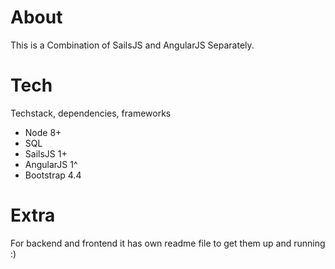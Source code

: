 # About 

This is a Combination of SailsJS and AngularJS Separately. 

# Tech

Techstack, dependencies, frameworks

+ Node 8+
+ SQL
+ SailsJS 1+
+ AngularJS 1^
+ Bootstrap 4.4

# Extra

For backend and frontend it has own readme file to get them up and running :)